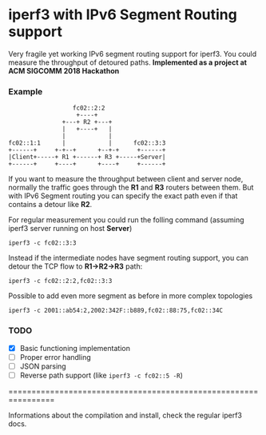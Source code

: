 # iperf3 with IPv6 Segment Routing support

Very fragile yet working IPv6 segment routing support for iperf3. You could measure the throughput of detoured paths.
**Implemented as a project at ACM SIGCOMM 2018 Hackathon**

### Example
```
                  fc02::2:2
                   +----+
               +---+ R2 +---+
               |   +----+   |
               |            |
fc02::1:1      |            |      fc02::3:3
+------+     +-+--+      +--+-+     +------+
|Client+-----+ R1 +------+ R3 +-----+Server|
+------+     +----+      +----+     +------+

```

If you want to measure the throughput between client and server node, normally the traffic goes through the **R1** and **R3** routers between them. But with IPv6 Segment routing you can specify the exact path even if that contains a detour like **R2**. 

For regular measurement you could run the folling command (assuming iperf3 server running on host **Server**)
```
iperf3 -c fc02::3:3
```
Instead if the intermediate nodes have segment routing support, you can detour the TCP flow to **R1->R2->R3** path:
```
iperf3 -c fc02::2:2,fc02::3:3
```
Possible to add even more segment as before in more complex topologies
```
iperf3 -c 2001::ab54:2,2002:342F::b889,fc02::88:75,fc02::34C
```

### TODO

- [x] Basic functioning implementation 
- [ ] Proper error handling
- [ ] JSON parsing
- [ ] Reverse path support (like `iperf3 -c fc02::5 -R`)

================================================================

Informations about the compilation and install, check the regular iperf3 docs.
